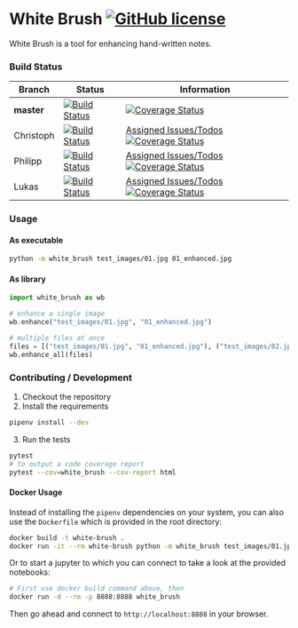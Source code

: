 # White Brush [![GitHub license](http://img.shields.io/badge/license-MIT-blue.svg?style=flat-square)](https://github.com/lukasbindreiter/white-brush/blob/master/LICENSE)

White Brush is a tool for enhancing hand-written notes.

### Build Status

| Branch        | Status        | Information |
| ------------- | --------------| ------- |
| **master**        | [![Build Status](https://img.shields.io/travis/lukasbindreiter/white-brush/master.svg?style=flat-square)](https://travis-ci.org/lukasbindreiter/white-brush) | [![Coverage Status](https://img.shields.io/coveralls/lukasbindreiter/white-brush/master.svg?style=flat-square)](https://coveralls.io/github/lukasbindreiter/white-brush?branch=master) |
| Christoph   | [![Build Status](https://img.shields.io/travis/lukasbindreiter/white-brush/developer/christoph.svg?style=flat-square)](https://travis-ci.org/lukasbindreiter/white-brush) |[Assigned Issues/Todos](https://github.com/lukasbindreiter/white-brush/issues?q=is%3Aopen+assignee%3AShynixn) [![Coverage Status](https://img.shields.io/coveralls/lukasbindreiter/white-brush/developer/christoph.svg?style=flat-square)](https://coveralls.io/github/lukasbindreiter/white-brush?branch=developer%2Fchristoph) |
| Philipp   | [![Build Status](https://img.shields.io/travis/lukasbindreiter/white-brush/philipp.svg?style=flat-square)](https://travis-ci.org/lukasbindreiter/white-brush) |[Assigned Issues/Todos](https://github.com/lukasbindreiter/white-brush/issues?q=assignee%3Ap-hofer+is%3Aopen) [![Coverage Status](https://img.shields.io/coveralls/lukasbindreiter/white-brush/philipp.svg?style=flat-square)](https://coveralls.io/github/lukasbindreiter/white-brush?branch=philipp) |
| Lukas   | [![Build Status](https://img.shields.io/travis/lukasbindreiter/white-brush/developer/lukas.svg?style=flat-square)](https://travis-ci.org/lukasbindreiter/white-brush) |[Assigned Issues/Todos](https://github.com/lukasbindreiter/white-brush/issues?q=assignee%3Alukasbindreiter+is%3Aopen) [![Coverage Status](https://img.shields.io/coveralls/lukasbindreiter/white-brush/developer/lukas.svg?style=flat-square)](https://coveralls.io/github/lukasbindreiter/white-brush?branch=developer%2Flukas) |


### Usage
#### As executable  
```bash
python -m white_brush test_images/01.jpg 01_enhanced.jpg
```
#### As library
```python
import white_brush as wb

# enhance a single image
wb.enhance("test_images/01.jpg", "01_enhanced.jpg")

# multiple files at once
files = [("test_images/01.jpg", "01_enhanced.jpg"), ("test_images/02.jpg", "02_enhanced.jpg")]
wb.enhance_all(files)
```

### Contributing / Development
1. Checkout the repository
2. Install the requirements
```bash
pipenv install --dev
```
3. Run the tests
```bash
pytest
# to output a code coverage report
pytest --cov=white_brush --cov-report html
```

#### Docker Usage
Instead of installing the `pipenv` dependencies on your system,
you can also use the `Dockerfile` which is provided in the root directory:

```bash
docker build -t white-brush .
docker run -it --rm white-brush python -m white_brush test_images/01.jpg 01_enhanced.jpg
```

Or to start a jupyter to which you can connect to take a look at the provided notebooks:
```bash
# First use docker build command above, then
docker run -d --rm -p 8888:8888 white_brush
```
Then go ahead and connect to `http://localhost:8888` in your browser.

